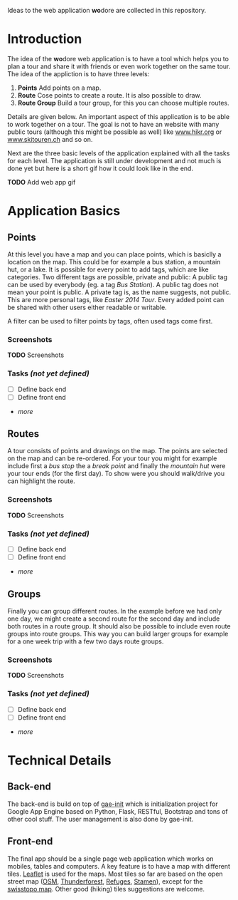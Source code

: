Ideas to the web application **wo**dore are collected in this repository.

# Introduction
The idea of the **wo**dore web application is to have a tool which helps you to plan a tour and share it with friends or even work together on the same tour. The idea of the appliction is to have three levels:
1. **Points** Add points on a map.
2. **Route** Cose points to create a route. It is also possible to draw.
3. **Route Group** Build a tour group, for this you can choose multiple routes.

Details are given below. An important aspect of this application is to be able to work together on a tour.
The goal is not to have an website with many public tours (although this might be possible as well) like www.hikr.org or www.skitouren.ch and so on.

Next are the three basic levels of the application explained with all the tasks for each level. The application is still under development and not much is done yet but here is a short gif how it could look like in the end.

**TODO** Add web app gif


# Application Basics

## Points
At this level you have a map and you can place points, which is basiclly a location on the map. This could be for example a bus station, a mountain hut, or a lake. It is possible for every point to add tags, which are like categories. Two different tags are possible, private and public: A public tag can be used by everybody (eg. a tag *Bus Station*). A public tag does not mean your point is public. A private tag is, as the name suggests, not public. This are more personal tags, like *Easter 2014 Tour*. Every added point can be shared with other users either readable or writable.

A filter can be used to filter points by tags, often used tags come first.

### Screenshots

**TODO** Screenshots

### Tasks *(not yet defined)*
- [ ] Define back end
- [ ] Define front end
- *more*

## Routes
A tour consists of points and drawings on the map. The points are selected on the map and can be re-ordered. For your tour you might for example include first a *bus stop* the a *break point* and finally the *mountain hut* were your tour ends (for the first day). To show were you should walk/drive you can highlight the route. 

### Screenshots

**TODO** Screenshots

### Tasks *(not yet defined)*
- [ ] Define back end
- [ ] Define front end
- *more*

## Groups
Finally you can group different routes. In the example before we had only one day, we might create a second route for the second day and include both routes in a route group. It should also be possible to include even route groups into route groups. This way you can build larger groups for example for a one week trip with a few two days route groups.

### Screenshots

**TODO** Screenshots

### Tasks *(not yet defined)*
- [ ] Define back end
- [ ] Define front end
- *more*

# Technical Details

## Back-end
The back-end is build on top of [gae-init](https://gae-init.appspot.com/) which is initialization project for Google App Engine based on Python, Flask, RESTful, Bootstrap and tons of other cool stuff. The user management is also done by gae-init.

## Front-end
The final app should be a single page web application which works on mobiles, tables and computers. A key feature is to have a map with different tiles. [Leaflet](http://leafletjs.com) is used for the maps. Most tiles so far are based on the open street map ([OSM](https://www.openstreetmap.org), [Thunderforest](http://www.thunderforest.com/), [Refuges](http://maps.refuges.info/), [Stamen](http://maps.stamen.com/)), except for the [swisstopo map](www.map.geo.admin.ch). Other good (hiking) tiles suggestions are welcome.

